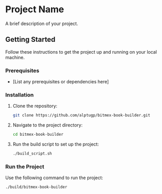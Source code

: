 # Project Name

A brief description of your project.

## Getting Started

Follow these instructions to get the project up and running on your local machine.

### Prerequisites

- [List any prerequisites or dependencies here]

### Installation

1. Clone the repository:

    ```bash
    git clone https://github.com/alptugp/bitmex-book-builder.git
    ```

2. Navigate to the project directory:

    ```bash
    cd bitmex-book-builder
    ```

3. Run the build script to set up the project:

    ```bash
    ./build_script.sh
    ```

### Run the Project

Use the following command to run the project:

```bash
./build/bitmex-book-builder
